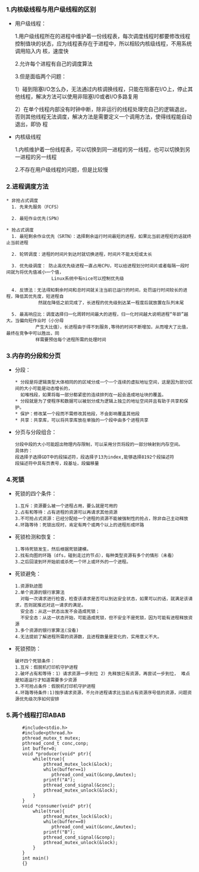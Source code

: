 ### 1.内核级线程与用户级线程的区别
  * 用户级线程：
  
    1.用户级线程所在的进程中维护着一份线程表，每次调度线程时都要修改线程控制值块的状态，应为线程表存在于进程中，所以相较内核级线程，不用系统调用陷入内       核，速度快
  
    2.允许每个进程有自己的调度算法
  
    3.但是面临两个问题：
  
      1）碰到阻塞I/O怎么办，无法通过内核调换线程，只能在阻塞在I/O上，停止其他线程，解决方法可以使用非阻塞I/0或者I/O多路复用
    
      2）在单个线程内部没有时钟中断，除非运行的线程处理完自己的逻辑退出，否则其他线程无法调度，解决方法是需要定义一个调用方法，使得线程能自动退出，即协       程
   * 内核级线程
   
     1.内核维护着一份线程表，可以切换到同一进程的另一线程，也可以切换到另一进程的另一线程
     
     2.不存在用户级线程的问题，但是比较慢
### 2.进程调度方法
    * 非抢占式调度
      1. 先来先服务（FCFS）
      
      2. 最短作业优先(SPN)
      
    * 抢占式调度
      1. 最短剩余作业优先（SRTN）：选择剩余运行时间最短的进程，如果比当前进程短的话就终止当前进程
      
      2. 轮转调度：进程的时间片到达时就切换进程，时间片不能太短或太长
      
      3. 优先级调度： 防止高优先级进程一直占用CPU，可以给进程划分时间片或者每隔一段时间就为将优先值减小一个值，
                     Linux系统中有nice可以控制优先级
      
      4. 反馈法：无法得知剩余时间和总时间就关注当前已运行的时间，处罚运行时间较长的进程，降低其优先度，短进程自
                然就在降低之前完成了，长进程的优先级到达某一程度后就放置在队列末尾
      
      5. 最高响应比：调度选择归一化周转时间最大的进程，归一化时间越大说明进程“年龄”越大。当偏向短作业时（小分母
               产生大比值），长进程由于得不到服务,等待的时间不断增加，从而增大了比值，最终在竞争中可以胜出，同
               样需要预估每个进程所需的处理时间 
      
### 3.内存的分段和分页
   * 分段：
   
         * 分段是将逻辑类型大体相同的的区域分成一个一个连续的虚拟地址空间，这是因为部分区间的大小可能是动态增长的，
           如堆栈段，如果将每一部分都紧密的连续排列在一起会造成地址块的覆盖。
         * 分段就是为了使程序和数据可以被划分成为逻辑上独立的地址空间并且有助于共享和保护。
         * 保护：修改某一个段而不需修改其他段，不会影响覆盖其他段
         * 共享：共享库，可以将共享库放在单独的一个段中由多个进程共享
         
   * 分页与分段组合：
   
         分段中段的大小可能超出物理内存限制，可以采用分页将段的一部分映射到内存空间。
         具体的：
         段选择子选择GDT中的段描述符，段选择子13为index,能够选择8192个段描述符
         段描述符中具有页表号，段基址，段偏移量
### 4.死锁
   * 死锁的四个条件：
   
         1.互斥：资源要么被一个进程占用，要么就是可用的
         2.占有和等待：占有进程的资源可以再请求其他资源
         3.不可抢占式资源：已经分配给一个进程的资源不能被强制性的抢占，除非自己主动释放
         4.环路等待：死锁出现时，肯定有两个或两个以上的进程形成环路
     
   * 死锁检测和恢复：
   
         1.等待死锁发生，然后根据死锁建模。
         2.找有向图的环路（dfs，碰到走过的节点），每种类型资源有多个的情形（未看）
         3.之后回滚到环开始前或杀死一个环上或环外的一个进程。
   * 死锁避免：
   
         1.资源轨迹图
         2.单个资源的银行家算法
           对每一次请求进行检查，检查该请求是否可以到达安全状态，如果可以的话，就满足该请求，否则就推迟对这一请求的满足。
           安全态：从这一状态出发不会造成死锁；
           不安全态：从这一状态开始，可能造成死锁，但不安全不是死锁，因为可能有进程释放资源
         3.多个资源的银行家算法(没看)
         4.无法提前了解进程所需的资源数，且进程数量是变化的，实用意义不大。
   * 死锁预防：
   
         破坏四个死锁条件：
         1.互斥：假脱机打印机守护进程
         2.破坏占有和等待：1）请求资源一步到位 2）先释放已有资源，再尝试一步到位， 难点是知道运行才知道需要多少资源
         3.不可抢占条件：假脱机打印机守护进程
         4.环路等待条件:1)按序请求资源，不允许进程请求比当前占有资源序号低的资源，问题资源优先级次序如何安排
 ### 5.两个线程打印ABAB
 
          #include<stdio.h>
          #include<pthread.h>
          pthread_mutex_t mutex;
          pthread_cond_t conc,conp;
          int buffer=0;
          void *producer(void* ptr){
              while(true){
                  pthread_mutex_lock(&lock);
                  while(buffer==1)
                     pthread_cond_wait(&conp,&mutex);
                  printf("A");
                  pthread_cond_signal(&conc);
                  pthread_mutex_unlock(&lock);
              }
          }
          void *consumer(void* ptr){
              while(true){
                  pthread_mutex_lock(&lock);
                  while(buffer==0)
                     pthread_cond_wait(&conc,&mutex);
                  printf("B");
                  pthread_cond_signal(&conp);
                  pthread_mutex_unlock(&lock);
              }
          }
          int main()
          {}

